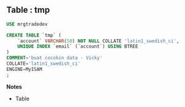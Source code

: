 Table : tmp
-----------

```SQL
USE mrgtradedev

CREATE TABLE `tmp` (
	`account` VARCHAR(50) NOT NULL COLLATE 'latin1_swedish_ci',
	UNIQUE INDEX `email` (`account`) USING BTREE
)
COMMENT='buat cocokin data - Vicky'
COLLATE='latin1_swedish_ci'
ENGINE=MyISAM
;
```
__Notes__

+ Table